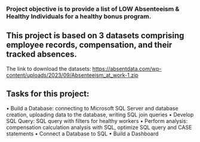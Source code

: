 ### Project objective is to provide a list of LOW Absenteeism & Healthy Individuals for a healthy bonus program.

## This project is based on 3 datasets comprising employee records, compensation, and their tracked absences.
The link to download the datasets: https://absentdata.com/wp-content/uploads/2023/09/Absenteeism_at_work-1.zip 

## Tasks for this project:
• Build a Database: connecting to Microsoft SQL Server and database creation, uploading data to the database, writing SQL join queries
• Develop SQL Query: SQL query with filters for healthy workers
• Perform analysis: compensation calculation analysis with SQL, optimize SQL query and CASE statements
• Connect a Database to SQL
• Build a Dashboard




